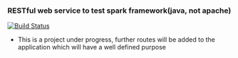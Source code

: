 ### RESTful web service to test spark framework(java, not apache)
[![Build Status](https://travis-ci.org/akashvbabu/sparkSample.svg?branch=master)](https://travis-ci.org/akashvbabu/sparkSample)

* This is a project under progress, further routes will be added to the application which will have a well defined purpose

